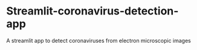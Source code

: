 # Streamlit-coronavirus-detection-app
A streamlit app to detect coronaviruses from electron microscopic images
